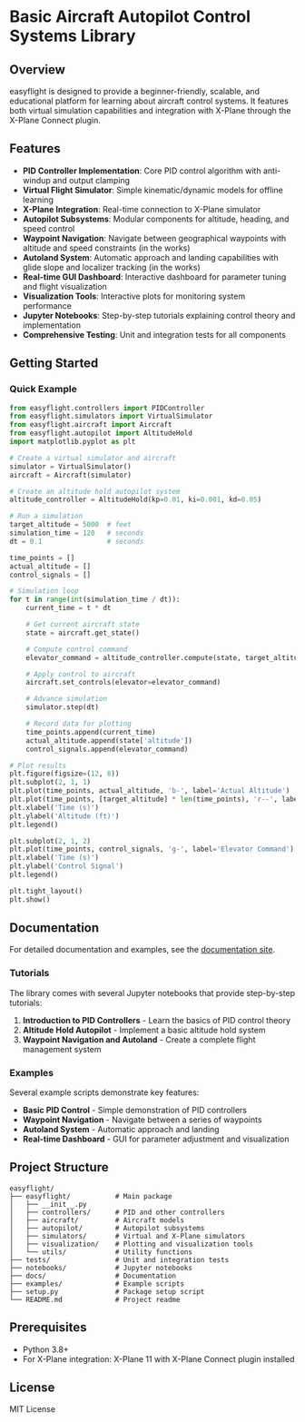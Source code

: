 # Basic Aircraft Autopilot Control Systems Library

## Overview

easyflight is designed to provide a beginner-friendly, scalable, and educational platform for learning about aircraft control systems. It features both virtual simulation capabilities and integration with X-Plane through the X-Plane Connect plugin.

## Features

- **PID Controller Implementation**: Core PID control algorithm with anti-windup and output clamping
- **Virtual Flight Simulator**: Simple kinematic/dynamic models for offline learning
- **X-Plane Integration**: Real-time connection to X-Plane simulator
- **Autopilot Subsystems**: Modular components for altitude, heading, and speed control
- **Waypoint Navigation**: Navigate between geographical waypoints with altitude and speed constraints (in the works)
- **Autoland System**: Automatic approach and landing capabilities with glide slope and localizer tracking (in the works)
- **Real-time GUI Dashboard**: Interactive dashboard for parameter tuning and flight visualization
- **Visualization Tools**: Interactive plots for monitoring system performance
- **Jupyter Notebooks**: Step-by-step tutorials explaining control theory and implementation
- **Comprehensive Testing**: Unit and integration tests for all components

## Getting Started

### Quick Example

```python
from easyflight.controllers import PIDController
from easyflight.simulators import VirtualSimulator
from easyflight.aircraft import Aircraft
from easyflight.autopilot import AltitudeHold
import matplotlib.pyplot as plt

# Create a virtual simulator and aircraft
simulator = VirtualSimulator()
aircraft = Aircraft(simulator)

# Create an altitude hold autopilot system
altitude_controller = AltitudeHold(kp=0.01, ki=0.001, kd=0.05)

# Run a simulation
target_altitude = 5000  # feet
simulation_time = 120   # seconds
dt = 0.1                # seconds

time_points = []
actual_altitude = []
control_signals = []

# Simulation loop
for t in range(int(simulation_time / dt)):
    current_time = t * dt

    # Get current aircraft state
    state = aircraft.get_state()

    # Compute control command
    elevator_command = altitude_controller.compute(state, target_altitude)

    # Apply control to aircraft
    aircraft.set_controls(elevator=elevator_command)

    # Advance simulation
    simulator.step(dt)

    # Record data for plotting
    time_points.append(current_time)
    actual_altitude.append(state['altitude'])
    control_signals.append(elevator_command)

# Plot results
plt.figure(figsize=(12, 8))
plt.subplot(2, 1, 1)
plt.plot(time_points, actual_altitude, 'b-', label='Actual Altitude')
plt.plot(time_points, [target_altitude] * len(time_points), 'r--', label='Target Altitude')
plt.xlabel('Time (s)')
plt.ylabel('Altitude (ft)')
plt.legend()

plt.subplot(2, 1, 2)
plt.plot(time_points, control_signals, 'g-', label='Elevator Command')
plt.xlabel('Time (s)')
plt.ylabel('Control Signal')
plt.legend()

plt.tight_layout()
plt.show()
```

## Documentation

For detailed documentation and examples, see the [documentation site](https://easyflight.readthedocs.io).

### Tutorials

The library comes with several Jupyter notebooks that provide step-by-step tutorials:

1. **Introduction to PID Controllers** - Learn the basics of PID control theory
2. **Altitude Hold Autopilot** - Implement a basic altitude hold system
3. **Waypoint Navigation and Autoland** - Create a complete flight management system

### Examples

Several example scripts demonstrate key features:

- **Basic PID Control** - Simple demonstration of PID controllers
- **Waypoint Navigation** - Navigate between a series of waypoints
- **Autoland System** - Automatic approach and landing
- **Real-time Dashboard** - GUI for parameter adjustment and visualization

## Project Structure

```
easyflight/
├── easyflight/           # Main package
│   ├── __init__.py
│   ├── controllers/      # PID and other controllers
│   ├── aircraft/         # Aircraft models
│   ├── autopilot/        # Autopilot subsystems
│   ├── simulators/       # Virtual and X-Plane simulators
│   ├── visualization/    # Plotting and visualization tools
│   └── utils/            # Utility functions
├── tests/                # Unit and integration tests
├── notebooks/            # Jupyter notebooks
├── docs/                 # Documentation
├── examples/             # Example scripts
├── setup.py              # Package setup script
└── README.md             # Project readme
```

## Prerequisites

- Python 3.8+
- For X-Plane integration: X-Plane 11 with X-Plane Connect plugin installed

## License

MIT License
